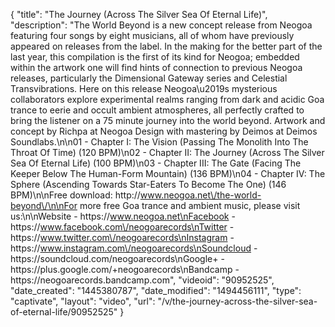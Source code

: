 {
    "title": "The Journey (Across The Silver Sea Of Eternal Life)",
    "description": "The World Beyond is a new concept release from Neogoa featuring four songs by eight musicians, all of whom have previously appeared on releases from the label. In the making for the better part of the last year, this compilation is the first of its kind for Neogoa; embedded within the artwork one will find hints of connection to previous Neogoa releases, particularly the Dimensional Gateway series and Celestial Transvibrations. Here on this release Neogoa\u2019s mysterious collaborators explore experimental realms ranging from dark and acidic Goa trance to eerie and occult ambient atmospheres, all perfectly crafted to bring the listener on a 75 minute journey into the world beyond. Artwork and concept by Richpa at Neogoa Design with mastering by Deimos at Deimos Soundlabs.\n\n01 - Chapter I: The Vision (Passing The Monolith Into The Throat Of Time) (120 BPM)\n02 - Chapter II: The Journey (Across The Silver Sea Of Eternal Life) (100 BPM)\n03 - Chapter III: The Gate (Facing The Keeper Below The Human-Form Mountain) (136 BPM)\n04 - Chapter IV: The Sphere (Ascending Towards Star-Eaters To Become The One) (146 BPM)\n\nFree download: http:\/\/www.neogoa.net\/the-world-beyond\/\n\nFor more free Goa trance and ambient music, please visit us:\n\nWebsite - https:\/\/www.neogoa.net\nFacebook - https:\/\/www.facebook.com\/neogoarecords\nTwitter - https:\/\/www.twitter.com\/neogoarecords\nInstagram - https:\/\/www.instagram.com\/neogoarecords\nSoundcloud - https:\/\/soundcloud.com\/neogoarecords\nGoogle+ - https:\/\/plus.google.com\/+neogoarecords\nBandcamp - https:\/\/neogoarecords.bandcamp.com",
    "videoid": "90952525",
    "date_created": "1445380787",
    "date_modified": "1494456111",
    "type": "captivate",
    "layout": "video",
    "url": "\/v\/the-journey-across-the-silver-sea-of-eternal-life\/90952525"
}